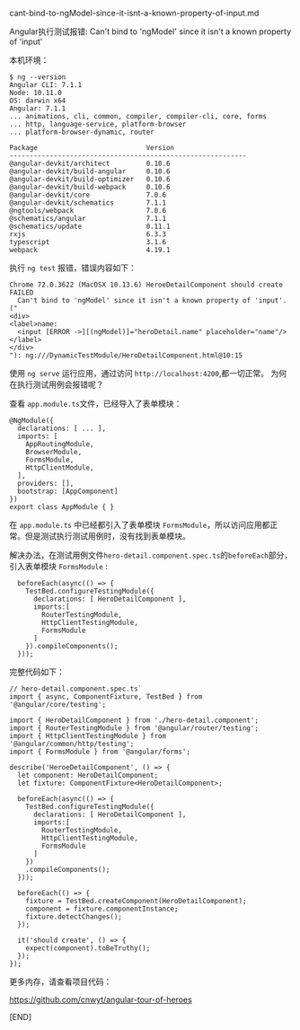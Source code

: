 
cant-bind-to-ngModel-since-it-isnt-a-known-property-of-input.md

Angular执行测试报错: Can't bind to 'ngModel' since it isn't a known property of 'input'

本机环境：

```
$ ng --version
Angular CLI: 7.1.1
Node: 10.11.0
OS: darwin x64
Angular: 7.1.1
... animations, cli, common, compiler, compiler-cli, core, forms
... http, language-service, platform-browser
... platform-browser-dynamic, router

Package                           Version
-----------------------------------------------------------
@angular-devkit/architect         0.10.6
@angular-devkit/build-angular     0.10.6
@angular-devkit/build-optimizer   0.10.6
@angular-devkit/build-webpack     0.10.6
@angular-devkit/core              7.0.6
@angular-devkit/schematics        7.1.1
@ngtools/webpack                  7.0.6
@schematics/angular               7.1.1
@schematics/update                0.11.1
rxjs                              6.3.3
typescript                        3.1.6
webpack                           4.19.1
```

执行 `ng test` 报错，错误内容如下：

```
Chrome 72.0.3622 (MacOSX 10.13.6) HeroeDetailComponent should create FAILED
  Can't bind to 'ngModel' since it isn't a known property of 'input'. ("
<div>
<label>name:
  <input [ERROR ->][(ngModel)]="heroDetail.name" placeholder="name"/>
</label>
</div>
"): ng:///DynamicTestModule/HeroDetailComponent.html@10:15
```

使用 `ng serve` 运行应用，通过访问 `http://localhost:4200`,都一切正常。 
为何在执行测试用例会报错呢？

查看 `app.module.ts`文件，已经导入了表单模块：

```
@NgModule({
  declarations: [ ... ],
  imports: [
    AppRoutingModule,
    BrowserModule,
    FormsModule,
    HttpClientModule,
  ],
  providers: [],
  bootstrap: [AppComponent]
})
export class AppModule { }
```

在 `app.module.ts` 中已经都引入了表单模块  `FormsModule`，所以访问应用都正常。但是测试执行测试用例时，没有找到表单模块。

解决办法，在测试用例文件`hero-detail.component.spec.ts`的`beforeEach`部分，引入表单模块 `FormsModule` :

```
  beforeEach(async(() => {
    TestBed.configureTestingModule({
      declarations: [ HeroDetailComponent ],
      imports:[ 
        RouterTestingModule, 
        HttpClientTestingModule, 
        FormsModule 
      ]
    }).compileComponents();
  }));
```

完整代码如下：

```
// hero-detail.component.spec.ts`
import { async, ComponentFixture, TestBed } from '@angular/core/testing';

import { HeroDetailComponent } from './hero-detail.component';
import { RouterTestingModule } from '@angular/router/testing';
import { HttpClientTestingModule } from '@angular/common/http/testing';
import { FormsModule } from '@angular/forms';

describe('HeroeDetailComponent', () => {
  let component: HeroDetailComponent;
  let fixture: ComponentFixture<HeroDetailComponent>;

  beforeEach(async(() => {
    TestBed.configureTestingModule({
      declarations: [ HeroDetailComponent ],
      imports:[ 
        RouterTestingModule, 
        HttpClientTestingModule, 
        FormsModule 
      ]
    })
    .compileComponents();
  }));

  beforeEach(() => {
    fixture = TestBed.createComponent(HeroDetailComponent);
    component = fixture.componentInstance;
    fixture.detectChanges();
  });

  it('should create', () => {
    expect(component).toBeTruthy();
  });
});
```

更多内存，请查看项目代码：

https://github.com/cnwyt/angular-tour-of-heroes

[END]